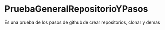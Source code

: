 # PruebaGeneralRepositorioYPasos
Es una prueba de los pasos de github de crear repositorios, clonar y demas
